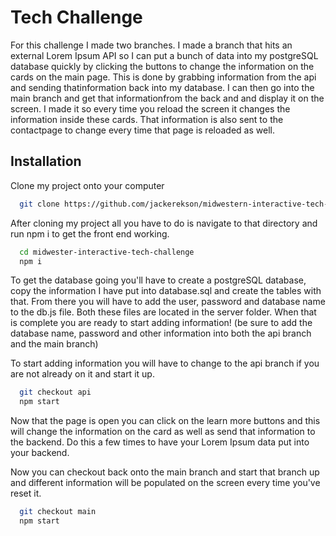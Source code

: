 
# Tech Challenge

For this challenge I made two branches. I made a branch that hits an external Lorem Ipsum
API so I can put a bunch of data into my postgreSQL database quickly by clicking the buttons
to change the information on the cards on the main page. This is done by grabbing information 
from the api and sending thatinformation back into my database. I can then go into the main 
branch and get that informationfrom the back and and display it on the screen. I made it so
every time you reload the screen it changes the information inside these cards. That information
 is also sent to the contactpage to change every time that page is reloaded as well.



## Installation
Clone my project onto your computer
```bash
  git clone https://github.com/jackerekson/midwestern-interactive-tech-challenge
```
After cloning my project all you have to do is navigate to that directory and run npm i to get
 the front end working.
```bash
  cd midwester-interactive-tech-challenge
  npm i
```
To get the database going you'll have to create a postgreSQL database, copy the information
I have put into database.sql and create the tables with that. From there you will have to 
add the user, password and database name to the db.js file. Both these files are located
in the server folder. When that is complete you are ready to start adding information! (be
sure to add the database name, password and other information into both the api branch and
the main branch)

To start adding information you will have to change to the api branch if you are not already
 on it and start it up.
```bash
  git checkout api
  npm start
```
Now that the page is open you can click on the learn more buttons and this will change the 
information on the card as well as send that information to the backend. Do this a few times
to have your Lorem Ipsum data put into your backend.

Now you can checkout back onto the main branch and start that branch up and different information
will be populated on the screen every time you've reset it.

```bash
  git checkout main
  npm start
```